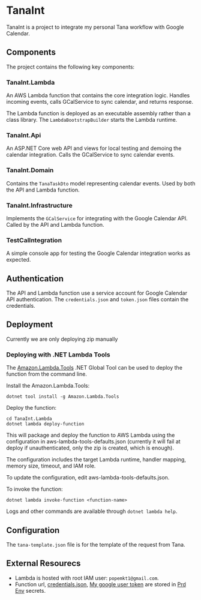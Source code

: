 # TanaInt

TanaInt is a project to integrate my personal Tana workflow with Google Calendar.

## Components

The project contains the following key components:

### TanaInt.Lambda

An AWS Lambda function that contains the core integration logic. Handles incoming events, calls GCalService to sync calendar, and returns response.

The Lambda function is deployed as an executable assembly rather than a class library. The `LambdaBootstrapBuilder` starts the Lambda runtime.


### TanaInt.Api

An ASP.NET Core web API and views for local testing and demoing the calendar integration. Calls the GCalService to sync calendar events.

### TanaInt.Domain

Contains the `TanaTaskDto` model representing calendar events. Used by both the API and Lambda function.

### TanaInt.Infrastructure

Implements the `GCalService` for integrating with the Google Calendar API. Called by the API and Lambda function.

### TestCalIntegration

A simple console app for testing the Google Calendar integration works as expected.

## Authentication

The API and Lambda function use a service account for Google Calendar API authentication. The `credentials.json` and `token.json` files contain the credentials.

## Deployment

Currently we are only deploying zip manually

### Deploying with .NET Lambda Tools
The [Amazon.Lambda.Tools](https://github.com/aws/aws-extensions-for-dotnet-cli#aws-lambda-amazonlambdatools) .NET Global Tool can be used to deploy the function from the command line.

Install the Amazon.Lambda.Tools:

```shell
dotnet tool install -g Amazon.Lambda.Tools
```
Deploy the function:
```shell
cd TanaInt.Lambda
dotnet lambda deploy-function
```

This will package and deploy the function to AWS Lambda using the configuration in aws-lambda-tools-defaults.json (currently it will fail at deploy if unauthenticated, only the zip is created, which is enough).

The configuration includes the target Lambda runtime, handler mapping, memory size, timeout, and IAM role.

To update the configuration, edit aws-lambda-tools-defaults.json.

To invoke the function:

```shell
dotnet lambda invoke-function <function-name>
```
Logs and other commands are available through `dotnet lambda help`.

## Configuration

The `tana-template.json` file is for the template of the request from Tana.

## External Resourecs
- Lambda is hosted with root IAM user: `popemkt1@gmail.com`.
- Function url, [credentials.json](TanaInt.Api/credentials.json), [My google user token](TanaInt.Api/token/Google.Apis.Auth.OAuth2.Responses.TokenResponse-user) are stored in [Prd Env](https://github.com/popemkt/TanaInt/settings/environments/1470884971/edit) secrets.
